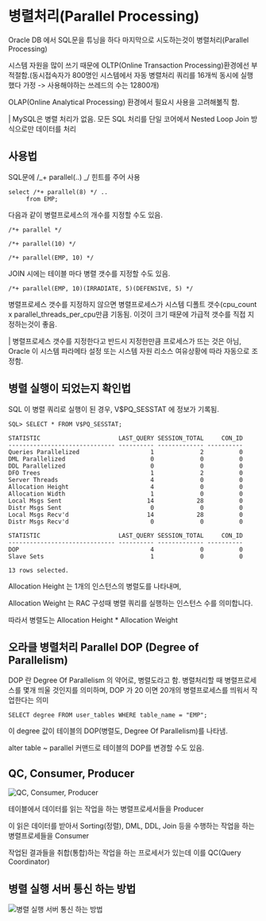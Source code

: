 # 병렬처리(Parallel Processing)

Oracle DB 에서 SQL문을 튜닝을 하다 마지막으로 시도하는것이 병렬처리(Parallel Processing)

시스템 자원을 많이 쓰기 때문에 OLTP(Online Transaction Processing)환경에선 부적절함.(동시접속자가 800명인 시스템에서 자동 병렬처리 쿼리를 16개씩 동시에 실행 했다 가정 -> 사용해야하는 쓰레드의 수는 12800개)

OLAP(Online Analytical Processing) 환경에서 필요시 사용을 고려해볾직 함.

| MySQL은 병렬 처리가 없음. 모든 SQL 처리를 단일 코어에서 Nested Loop Join 방식으로만 데이터를 처리

## 사용법

SQL문에 /_+ parallel(..) _/ 힌트를 주어 사용

```
select /*+ parallel(8) */ ..
     from EMP;
```

다음과 같이 병렬프로세스의 개수를 지정할 수도 있음.

```
/*+ parallel */

/*+ parallel(10) */

/*+ parallel(EMP, 10) */
```

JOIN 시에는 테이블 마다 병렬 갯수를 지정할 수도 있음.

```
/*+ parallel(EMP, 10)(IRRADIATE, 5)(DEFENSIVE, 5) */

```

병렬프로세스 갯수를 지정하지 않으면 병렬프로세스가 시스템 디폴트 갯수(cpu_count x parallel_threads_per_cpu만큼 기동됨. 이것이 크기 때문에 가급적 갯수를 직접 지정하는것이 좋음.

| 병렬프로세스 갯수를 지정한다고 반드시 지정한만큼 프로세스가 뜨는 것은 아님, Oracle 이 시스템 파라메타 설정 또는 시스템 자원 리소스 여유상황에 따라 자동으로 조정함.

## 병렬 실행이 되었는지 확인법

SQL 이 병렬 쿼리로 실행이 된 경우, V$PQ_SESSTAT 에 정보가 기록됨.

```
SQL> SELECT * FROM V$PQ_SESSTAT;

STATISTIC                      LAST_QUERY SESSION_TOTAL     CON_ID
------------------------------ ---------- ------------- ----------
Queries Parallelized                    1             2          0
DML Parallelized                        0             0          0
DDL Parallelized                        0             0          0
DFO Trees                               1             2          0
Server Threads                          4             0          0
Allocation Height                       4             0          0
Allocation Width                        1             0          0
Local Msgs Sent                        14            28          0
Distr Msgs Sent                         0             0          0
Local Msgs Recv'd                      14            28          0
Distr Msgs Recv'd                       0             0          0

STATISTIC                      LAST_QUERY SESSION_TOTAL     CON_ID
------------------------------ ---------- ------------- ----------
DOP                                     4             0          0
Slave Sets                              1             0          0

13 rows selected.
```

Allocation Height 는 1개의 인스턴스의 병렬도를 나타내며,

Allocation Weight 는 RAC 구성때 병렬 쿼리를 실행하는 인스턴스 수를 의미합니다.

따라서 병렬도는 Allocation Height \* Allocation Weight

## 오라클 병렬처리 Parallel DOP (Degree of Parallelism)

DOP 란 Degree Of Parallelism 의 약어로, 병렬도라고 함. 병렬처리할 때 병렬프로세스를 몇개 띄울 것인지를 의미하며, DOP 가 20 이면 20개의 병렬프로세스를 띄워서 작업한다는 의미

```
SELECT degree FROM user_tables WHERE table_name = "EMP";
```

이 degree 값이 테이블의 DOP(병렬도, Degree Of Parallelism)를 나타냄.

alter table ~ parallel 커맨드로 테이블의 DOP를 변경할 수도 있음.

## QC, Consumer, Producer

![QC, Consumer, Producer](https://img1.daumcdn.net/thumb/R1280x0/?scode=mtistory2&fname=https%3A%2F%2Fblog.kakaocdn.net%2Fdn%2Fy9Qa0%2FbtqytV7dIAq%2FK95i8dY3X43nzrZhvhkPrk%2Fimg.png)

테이블에서 데이터를 읽는 작업을 하는 병렬프로세서들을 Producer

이 읽은 데이터를 받아서 Sorting(정렬), DML, DDL, Join 등을 수행하는 작업을 하는 병렬프로세들을 Consumer

작업된 결과들을 취합(통합)하는 작업을 하는 프로세서가 있는데 이를 QC(Query Coordinator)

## 병렬 실행 서버 통신 하는 방법

![병렬 실행 서버 통신 하는 방법](https://docs.oracle.com/cd/E11882_01/server.112/e25523/img/vldbg015.gif)
